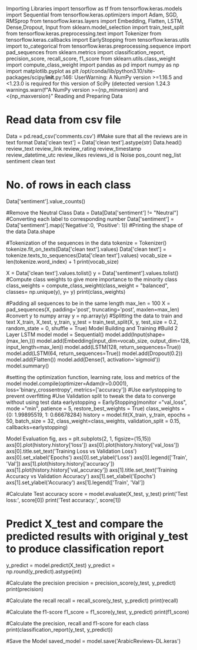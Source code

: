 Importing Libraries
import tensorflow as tf
from tensorflow.keras.models import Sequential
from tensorflow.keras.optimizers import Adam, SGD, RMSprop
from tensorflow.keras.layers import Embedding, Flatten, LSTM, Dense,Dropout, Input
from sklearn.model_selection import train_test_split
from tensorflow.keras.preprocessing.text import Tokenizer
from tensorflow.keras.callbacks import EarlyStopping
from tensorflow.keras.utils import to_categorical
from tensorflow.keras.preprocessing.sequence import pad_sequences
from sklearn.metrics import classification_report, precision_score, recall_score, f1_score
from sklearn.utils.class_weight import compute_class_weight
import pandas as pd
import numpy as np
import matplotlib.pyplot as plt
/opt/conda/lib/python3.10/site-packages/scipy/__init__.py:146: UserWarning: A NumPy version >=1.16.5 and <1.23.0 is required for this version of SciPy (detected version 1.24.3
  warnings.warn(f"A NumPy version >={np_minversion} and <{np_maxversion}"
Reading and Preparing Data
# Read data from csv file
Data = pd.read_csv('comments.csv')
#Make sure that all the reviews are in text format
Data['clean text'] = Data['clean text'].astype(str)
Data.head()
review_text	review_link	review_rating	review_timestamp	review_datetime_utc	review_likes	reviews_id	is Noise	pos_count	neg_list	sentiment	clean text
# No. of rows in each class
Data['sentiment'].value_counts()

#Remove the Neutral Class
Data = Data[Data['sentiment'] != "Neutral"]
#Converting each label to corresponding number
Data['sentiment'] =  Data['sentiment'].map({'Negative':0, 'Positive': 1})
#Printing the shape of the data
Data.shape

#Tokenization of the sequences in the data
tokenize = Tokenizer()
tokenize.fit_on_texts(Data['clean text'].values)
Data['clean text'] = tokenize.texts_to_sequences(Data['clean text'].values)
vocab_size = len(tokenize.word_index) + 1
print(vocab_size)

X = Data['clean text'].values.tolist()
y = Data['sentiment'].values.tolist()
#Compute class weights to give more importance to the minority class 
class_weights = compute_class_weight(class_weight = "balanced", classes= np.unique(y), y= y)
print(class_weights)

#Padding all sequences to be in the same length
max_len = 100
X = pad_sequences(X, padding='post', truncating='post', maxlen=max_len)
#convert y to numpy array
y = np.array(y)
#Splitting the data to train and text
X_train, X_test, y_train, y_test = train_test_split(X, y, test_size = 0.2, random_state = 0, shuffle = True)
Model Building and Training
#Build 2 Layer LSTM model
model = Sequential()
model.add(Input(shape=(max_len,)))
model.add(Embedding(input_dim=vocab_size, output_dim=128, input_length=max_len))
model.add(LSTM(128, return_sequences=True))
model.add(LSTM(64, return_sequences=True))
model.add(Dropout(0.2))
model.add(Flatten())
model.add(Dense(1, activation='sigmoid'))
model.summary()

#setting the optimization function, learning rate, loss and metrics of the model
model.compile(optimizer=Adam(lr=0.0001), loss='binary_crossentropy', metrics=['accuracy'])
#Use earlystopping to prevent overfitting
#Use Validation split to tweak the data to converge without using test data 
earlystopping = EarlyStopping(monitor ="val_loss", 
                                        mode ="min", patience = 5, 
                                        restore_best_weights = True)
​
class_weights = {0: 1.99895519, 1: 0.66678284}
history = model.fit(X_train, y_train, epochs = 50, batch_size = 32, class_weight=class_weights, validation_split = 0.15, callbacks=earlystopping)

Model Evaluation
fig, axs = plt.subplots(2, 1, figsize=(15,15))
axs[0].plot(history.history['loss'])
axs[0].plot(history.history['val_loss'])
axs[0].title.set_text('Training Loss vs Validation Loss')
axs[0].set_xlabel('Epochs')
axs[0].set_ylabel('Loss')
axs[0].legend(['Train', 'Val'])
axs[1].plot(history.history['accuracy'])
axs[1].plot(history.history['val_accuracy'])
axs[1].title.set_text('Training Accuracy vs Validation Accuracy')
axs[1].set_xlabel('Epochs')
axs[1].set_ylabel('Accuracy')
axs[1].legend(['Train', 'Val'])

#Calculate Test accuracy
score = model.evaluate(X_test, y_test) 
print('Test loss:', score[0])
print('Test accuracy:', score[1])

# Predict X_test and compare the predicted results with original y_test to produce classification report
y_predict = model.predict(X_test)
y_predict = np.round(y_predict).astype(int)

#Calculate the precision
precision = precision_score(y_test, y_predict)
print(precision)

#Calculate the recall
recall = recall_score(y_test, y_predict)
print(recall)

#Calculate the f1-score
f1_score = f1_score(y_test, y_predict)
print(f1_score)

#Calculate the precision, recall and f1-score for each class
print(classification_report(y_test, y_predict))
              

#Save the Model
saved_model = model.save('ArabicReviews-DL.keras')
